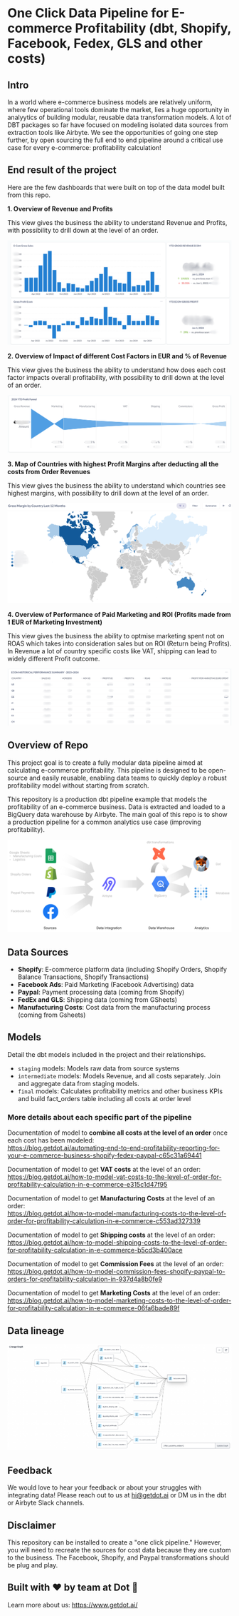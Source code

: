 # One Click Data Pipeline for E-commerce Profitability (dbt, Shopify, Facebook, Fedex, GLS and other costs)

## Intro

In a world where e-commerce business models are relatively uniform, where few operational tools dominate the market, lies a huge opportunity in analyytics of building  modular, reusable data transformation models. 
A lot of DBT packages so far have focused on modeling isolated data sources from extraction tools like Airbyte. 
We see the opportunities of going one step further, by open sourcing the full end to end pipeline around a critical use case for every e-commerce: profitability calculation!

## End result of the project

Here are the few dashboards that were built on top of the data model built from this repo. 

**1. Overview of Revenue and Profits**

This view gives the business the ability to understand Revenue and Profits, with possibility to drill down at the level of an order.

![Architecture](./revenue_profits.png)

**2. Overview of Impact of different Cost Factors in EUR and % of Revenue**

This view gives the business the ability to understand how does each cost factor impacts overall profitability, with possibility to drill down at the level of an order.

![Architecture](./cost_factor_analysis.png)

**3. Map of Countries with highest Profit Margins after deducting all the costs from Order Revenues**

This view gives the business the ability to understand which countries see highest margins, with possibility to drill down at the level of an order.

![Architecture](./countries_profit_margins.png)

**4. Overview of Performance of Paid Marketing and ROI (Profits made from 1 EUR of Marketing Investment)**

This view gives the business the ability to optmise marketing spent not on ROAS which takes into consideration sales but on ROI (Return being Profits). In Revenue a lot of country specific costs like VAT, shipping can lead to widely different Profit outcome. 

![Architecture](./perf_marketing_roi.png)


## Overview of Repo

This project goal is to create a fully modular data pipeline aimed at calculating e-commerce profitability. This pipeline is designed to be open-source and easily reusable, enabling data teams to quickly deploy a robust profitability model without starting from scratch.

This repository is a production dbt pipeline example that models the profitability of an e-commerce business. Data is extracted and loaded to a BigQuery data warehouse by Airbyte. 
The main goal of this repo is to show a production pipeline for a common analytics use case (improving profitability).

![Architecture](./architecture_profitability_usecase.png)

## Data Sources

- **Shopify**: E-commerce platform data (including  Shopify Orders, Shopify Balance Transactions, Shopify Transactions)
- **Facebook Ads**: Paid Marketing  (Facebook Advertising) data
- **Paypal**: Payment processing data (coming from Shopify)
- **FedEx and GLS**: Shipping data (coming from GSheets)
- **Manufacturing Costs**: Cost data from the manufacturing process (coming  from Gsheets)

## Models

Detail the dbt models included in the project and their relationships.
- `staging` models: Models raw data from source systems
- `intermediate` models: Models Revenue, and all costs separately. Join and aggregate data from staging models.
- `final` models: Calculates profitability metrics and other business KPIs and build fact_orders table including all costs at order level


### More details about each specific part of the pipeline

Documentation of model to **combine all costs at the level of an order** once each cost has been modeled: 
<br />https://blog.getdot.ai/automating-end-to-end-profitability-reporting-for-your-e-commerce-business-shopify-fedex-paypal-c65c31a69441

Documentation of model to get **VAT costs** at the level of an order:
<br />https://blog.getdot.ai/how-to-model-vat-costs-to-the-level-of-order-for-profitability-calculation-in-e-commerce-e315c1d47f95

Documentation of model to get **Manufacturing Costs** at the level of an order:
<br />https://blog.getdot.ai/how-to-model-manufacturing-costs-to-the-level-of-order-for-profitability-calculation-in-e-commerce-c553ad327339

Documentation of model to get **Shipping costs** at the level of an order:
<br />https://blog.getdot.ai/how-to-model-shipping-costs-to-the-level-of-order-for-profitability-calculation-in-e-commerce-b5cd3b400ace

Documentation of model to get **Commission Fees** at the level of an order:
<br />https://blog.getdot.ai/how-to-model-commission-fees-shopify-paypal-to-orders-for-profitability-calculation-in-937d4a8b0fe9

Documentation of model to get **Marketing Costs** at the level of an order:
<br />https://blog.getdot.ai/how-to-model-marketing-costs-to-the-level-of-order-for-profitability-calculation-in-e-commerce-06fa6bade89f

## Data lineage 

![Architecture](./data_lineage.png)


## Feedback
We would love to hear your feedback or about your struggles with integrating data! 
Please reach out to us at hi@getdot.ai or DM us in the dbt or Airbyte Slack channels.

## Disclaimer

This repository can be installed to create a "one click pipeline." However, you will need to recreate the sources for cost data because they are custom to the business. The Facebook, Shopify, and Paypal transformations should be plug and play.

## Built with ❤️ by team at Dot 🦊 

Learn more about us: https://www.getdot.ai/
